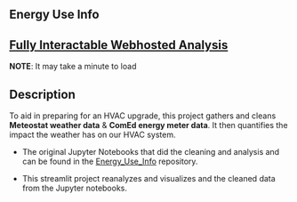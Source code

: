 Energy Use Info
-----------------------
## [Fully Interactable Webhosted Analysis](https://energy-analysis-web.streamlit.app/)
**NOTE**: It may take a minute to load

## Description
To aid in preparing for an HVAC upgrade, this project gathers and cleans **Meteostat weather data** & **ComEd energy meter data**. It then quantifies the impact the weather has on our HVAC system.

- The original Jupyter Notebooks that did the cleaning and analysis and can be found in the [Energy_Use_Info](https://github.com/MichaelSalata/Energy_Use_Info) repository.

- This streamlit project reanalyzes and visualizes and the cleaned data from the Jupyter notebooks.
